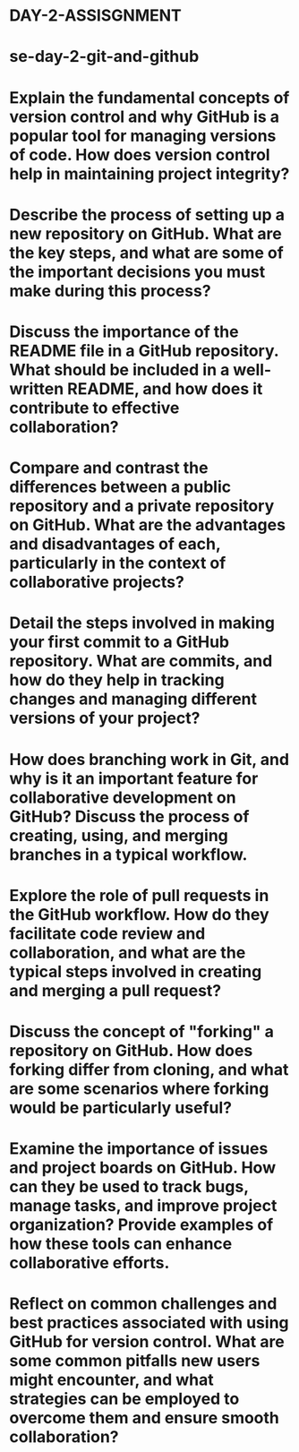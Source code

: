 # DAY-2-ASSISGNMENT
# se-day-2-git-and-github

# Explain the fundamental concepts of version control and why GitHub is a popular tool for managing versions of code. How does version control help in maintaining project integrity?

# Describe the process of setting up a new repository on GitHub. What are the key steps, and what are some of the important decisions you must make during this process?

# Discuss the importance of the README file in a GitHub repository. What should be included in a well-written README, and how does it contribute to effective collaboration?

# Compare and contrast the differences between a public repository and a private repository on GitHub. What are the advantages and disadvantages of each, particularly in the context of collaborative projects?

# Detail the steps involved in making your first commit to a GitHub repository. What are commits, and how do they help in tracking changes and managing different versions of your project?

# How does branching work in Git, and why is it an important feature for collaborative development on GitHub? Discuss the process of creating, using, and merging branches in a typical workflow.

# Explore the role of pull requests in the GitHub workflow. How do they facilitate code review and collaboration, and what are the typical steps involved in creating and merging a pull request?

# Discuss the concept of "forking" a repository on GitHub. How does forking differ from cloning, and what are some scenarios where forking would be particularly useful?

# Examine the importance of issues and project boards on GitHub. How can they be used to track bugs, manage tasks, and improve project organization? Provide examples of how these tools can enhance collaborative efforts.

# Reflect on common challenges and best practices associated with using GitHub for version control. What are some common pitfalls new users might encounter, and what strategies can be employed to overcome them and ensure smooth collaboration?
